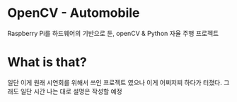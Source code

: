 # OpenCV - Automobile
Raspberry Pi를 하드웨어의 기반으로 둔, openCV & Python 자율 주행 프로젝트 

# What is that?
일단 이게 원래 시연회를 위해서 쓰인 프로젝트 였으나 이게 어쩌저찌 하다가 터졌다. 그래도 일단 시간 나는 대로 설명은 작성할 예정
